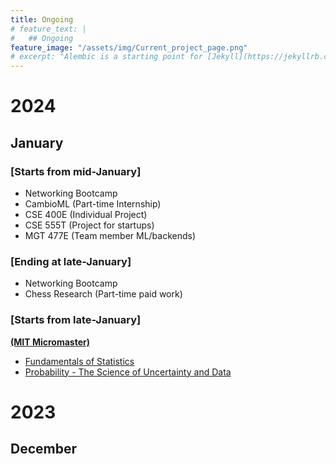 ```yaml
---
title: Ongoing
# feature_text: |
#   ## Ongoing
feature_image: "/assets/img/Current_project_page.png"
# excerpt: "Alembic is a starting point for [Jekyll](https://jekyllrb.com/) projects. Rather than starting from scratch, this boilerplate is designed to get the ball rolling immediately. Install it, configure it, tweak it, push it."
---
```



# 2024
## January
### [Starts from mid-January]
- Networking Bootcamp
- CambioML (Part-time Internship)
- CSE 400E (Individual Project)
- CSE 555T (Project for startups)
- MGT 477E (Team member ML/backends)

### [Ending at late-January]
- Networking Bootcamp
- Chess Research (Part-time paid work)

### [Starts from late-January]
[**(MIT Micromaster)**](https://www.edx.org/masters/micromasters/mitx-statistics-and-data-science-general-track)
- [Fundamentals of Statistics](https://www.edx.org/learn/statistics/massachusetts-institute-of-technology-fundamentals-of-statistics)
- [Probability - The Science of Uncertainty and Data](https://www.edx.org/learn/probability/massachusetts-institute-of-technology-probability-the-science-of-uncertainty-and-data) 


# 2023
## December
